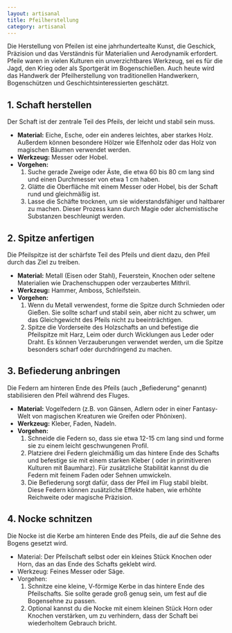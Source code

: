 ```yaml
---
layout: artisanal
title: Pfeilherstellung
category: artisanal
---
```


Die Herstellung von Pfeilen ist eine jahrhundertealte Kunst, die Geschick, Präzision und das Verständnis für Materialien
und Aerodynamik erfordert. Pfeile waren in vielen Kulturen ein unverzichtbares Werkzeug, sei es für die Jagd, den Krieg
oder als Sportgerät im Bogenschießen. Auch heute wird das Handwerk der Pfeilherstellung von traditionellen Handwerkern,
Bogenschützen und Geschichtsinteressierten geschätzt.

## 1. Schaft herstellen

Der Schaft ist der zentrale Teil des Pfeils, der leicht und stabil sein muss.

- **Material:** Eiche, Esche, oder ein anderes leichtes, aber starkes Holz. Außerdem können besondere Hölzer wie
  Elfenholz oder das Holz von magischen Bäumen verwendet werden.
- **Werkzeug:** Messer oder Hobel.
- **Vorgehen:**
    1. Suche gerade Zweige oder Äste, die etwa 60 bis 80 cm lang sind und einen Durchmesser von etwa 1 cm haben.
    2. Glätte die Oberfläche mit einem Messer oder Hobel, bis der Schaft rund und gleichmäßig ist.
    3. Lasse die Schäfte trocknen, um sie widerstandsfähiger und haltbarer zu machen. Dieser Prozess kann durch Magie
       oder alchemistische Substanzen beschleunigt werden.

## 2. Spitze anfertigen

Die Pfeilspitze ist der schärfste Teil des Pfeils und dient dazu, den Pfeil durch das Ziel zu treiben.

- **Material:** Metall (Eisen oder Stahl), Feuerstein, Knochen oder seltene Materialien wie Drachenschuppen oder
  verzaubertes Mithril.
- **Werkzeug:** Hammer, Amboss, Schleifstein.
- **Vorgehen:**
    1. Wenn du Metall verwendest, forme die Spitze durch Schmieden oder Gießen. Sie sollte scharf und stabil sein, aber
       nicht zu schwer, um das Gleichgewicht des Pfeils nicht zu beeinträchtigen.
    2. Spitze die Vorderseite des Holzschafts an und befestige die Pfeilspitze mit Harz, Leim oder durch Wicklungen aus
       Leder oder Draht. Es können Verzauberungen verwendet werden, um die Spitze besonders scharf oder durchdringend zu
       machen.

## 3. Befiederung anbringen

Die Federn am hinteren Ende des Pfeils (auch „Befiederung“ genannt) stabilisieren den Pfeil während des Fluges.

- **Material:** Vogelfedern (z.B. von Gänsen, Adlern oder in einer Fantasy-Welt von magischen Kreaturen wie Greifen oder
  Phönixen).
- **Werkzeug:** Kleber, Faden, Nadeln.
- **Vorgehen:**
    1. Schneide die Federn so, dass sie etwa 12-15 cm lang sind und forme sie zu einem leicht geschwungenen Profil.
    2. Platziere drei Federn gleichmäßig um das hintere Ende des Schafts und befestige sie mit einem starken Kleber (
       oder in primitiveren Kulturen mit Baumharz). Für zusätzliche Stabilität kannst du die Federn mit feinem Faden
       oder Sehnen umwickeln.
    3. Die Befiederung sorgt dafür, dass der Pfeil im Flug stabil bleibt. Diese Federn können zusätzliche Effekte haben,
       wie erhöhte Reichweite oder magische Präzision.

## 4. Nocke schnitzen

Die Nocke ist die Kerbe am hinteren Ende des Pfeils, die auf die Sehne des Bogens gesetzt wird.

- Material: Der Pfeilschaft selbst oder ein kleines Stück Knochen oder Horn, das an das Ende des Schafts geklebt wird.
- Werkzeug: Feines Messer oder Säge.
- Vorgehen:
    1. Schnitze eine kleine, V-förmige Kerbe in das hintere Ende des Pfeilschafts. Sie sollte gerade groß genug sein, um
       fest auf die Bogensehne zu passen.
    2. Optional kannst du die Nocke mit einem kleinen Stück Horn oder Knochen verstärken, um zu verhindern, dass der
       Schaft bei wiederholtem Gebrauch bricht.